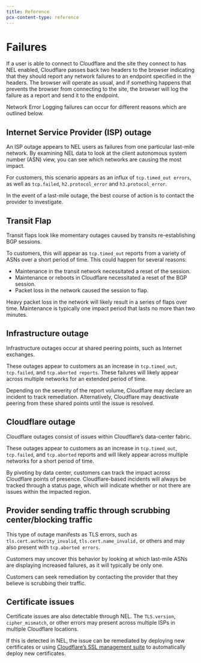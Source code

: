 ```yaml
---
title: Reference
pcx-content-type: reference
---
```


# Failures 

If a user is able to connect to Cloudflare and the site they connect to has NEL enabled, Cloudflare passes back two headers to the browser indicating that they should report any network failures to an endpoint specified in the headers. The browser will operate as usual, and if something happens that prevents the browser from connecting to the site, the browser will log the failure as a report and send it to the endpoint. 

Network Error Logging failures can occur for different reasons which are outlined below. 

## Internet Service Provider (ISP) outage

An ISP outage appears to NEL users as failures from one particular last-mile network. By examining NEL data to look at the client autonomous system number (ASN) view, you can see which networks are causing the most impact. 

For customers, this scenario appears as an influx of `tcp.timed_out errors`, as well as `tcp.failed`, `h2.protocol_error` and `h3.protocol_error`.  

In the event of a last-mile outage, the best course of action is to contact the provider to investigate. 

## Transit Flap

Transit flaps look like momentary outages caused by transits re-establishing BGP sessions. 

To customers, this will appear as `tcp.timed_out` reports from a variety of ASNs over a short period of time. This could happen for several reasons:

- Maintenance in the transit network necessitated a reset of the session.
- Maintenance or reboots in Cloudflare necessitated a reset of the BGP session.
- Packet loss in the network caused the session to flap.

Heavy packet loss in the network will likely result in a series of flaps over time. Maintenance is typically one impact period that lasts no more than two minutes. 

## Infrastructure outage

Infrastructure outages occur at shared peering points, such as Internet exchanges. 

These outages appear to customers as an increase in `tcp.timed_out`, `tcp.failed`, and `tcp.aborted reports`. These failures will likely appear across multiple networks for an extended period of time.

Depending on the severity of the report volume, Cloudflare may declare an incident to track remediation. Alternatively, Cloudflare may deactivate peering from these shared points until the issue is resolved.

## Cloudflare outage

Cloudflare outages consist of issues within Cloudflare’s data-center fabric. 

These outages appear to customers as an increase in `tcp.timed_out`, `tcp.failed`, and `tcp.aborted` reports and will likely appear across multiple networks for a short period of time. 

By pivoting by data center, customers can track the impact across Cloudflare points of presence. Cloudflare-based incidents will always be tracked through a status page, which will indicate whether or not there are issues within the impacted region. 

## Provider sending traffic through scrubbing center/blocking traffic

This type of outage manifests as TLS errors, such as `tls.cert.authority_invalid`, `tls.cert.name_invalid,` or others and may also present with `tcp.aborted errors`.  

Customers may uncover this behavior by looking at which last-mile ASNs are displaying increased failures, as it will typically be only one.

Customers can seek remediation by contacting the provider that they believe is scrubbing their traffic.

## Certificate issues

Certificate issues are also detectable through NEL. The `TLS.version`, `cipher_mismatch`, or other errors may present across multiple ISPs in multiple Cloudflare locations.  

If this is detected in NEL, the issue can be remediated by deploying new certificates or using [Cloudflare’s SSL management suite](https://developers.cloudflare.com/ssl/edge-certificates/advanced-certificate-manager) to automatically deploy new certificates.
